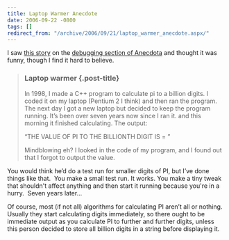 ```yaml
---
title: Laptop Warmer Anecdote
date: 2006-09-22 -0800
tags: []
redirect_from: "/archive/2006/09/21/laptop_warmer_anecdote.aspx/"
---
```


I saw [this story](http://www.qdb.us/53151) on the [debugging section of
Anecdota](http://www.anecdota.org/debugging/) and thought it was funny,
though I find it hard to believe.

> ### Laptop warmer {.post-title}
>
> In 1998, I made a C++ program to calculate pi to a billion digits. I
> coded it on my laptop (Pentium 2 I think) and then ran the program.
> The next day I got a new laptop but decided to keep the program
> running. It’s been over seven years now since I ran it. and this
> morning it finished calculating. The output:
>
> “THE VALUE OF PI TO THE BILLIONTH DIGIT IS = ”
>
> Mindblowing eh? I looked in the code of my program, and I found out
> that I forgot to output the value.

You would think he’d do a test run for smaller digits of PI, but I’ve
done things like that.  You make a small test run. It works. You make a
tiny tweak that shouldn't affect anything and then start it running
because you're in a hurry.  Seven years later...

Of course, most (if not all) algorithms for calculating PI aren’t all or
nothing.  Usually they start calculating digits immediately, so
there ought to be immediate output as you calculate PI to further and
further digits, unless this person decided to store all billion digits
in a string before displaying it.

